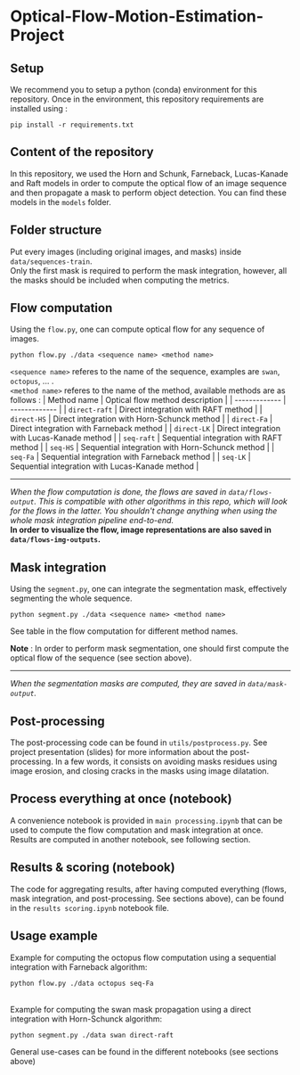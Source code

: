 # Optical-Flow-Motion-Estimation-Project

## Setup

We recommend you to setup a python (conda) environment for this repository. Once in the environment, this repository requirements are installed using :

```
pip install -r requirements.txt
```

## Content of the repository

In this repository, we used the Horn and Schunk, Farneback, Lucas-Kanade and Raft models in order to compute the optical flow of an image sequence and then propagate a mask to perform object detection.
You can find these models in the `models` folder.

## Folder structure
Put every images (including original images, and masks) inside `data/sequences-train`. <br />
Only the first mask is required to perform the mask integration, however, all the masks should be included when computing the metrics.

## Flow computation
Using the `flow.py`, one can compute optical flow for any sequence of images.

```
python flow.py ./data <sequence name> <method name>
```

`<sequence name>` referes to the name of the sequence, examples are `swan`, `octopus`, ... . <br />
`<method name>` referes to the name of the method, available methods are as follows :
| Method name  | Optical flow method description |
| ------------- | ------------- |
| `direct-raft`  | Direct integration with RAFT method  |
| `direct-HS`  | Direct integration with Horn-Schunck method  |
| `direct-Fa`  | Direct integration with Farneback method  |
| `direct-LK`  | Direct integration with Lucas-Kanade method  |
| `seq-raft`  | Sequential integration with RAFT method  |
| `seq-HS`  | Sequential integration with Horn-Schunck method  |
| `seq-Fa`  | Sequential integration with Farneback method  |
| `seq-LK`  | Sequential integration with Lucas-Kanade method  |


---
_When the flow computation is done, the flows are saved in `data/flows-output`. This is compatible with other algorithms in this repo, which will look for the flows in the latter. You shouldn't change anything when using the whole mask integration pipeline end-to-end._
<br />
__In order to visualize the flow, image representations are also saved in `data/flows-img-outputs`.__

## Mask integration
Using the `segment.py`, one can integrate the segmentation mask, effectively segmenting the whole sequence.

```
python segment.py ./data <sequence name> <method name>
```

See table in the flow computation for different method names.

__Note__ : In order to perform mask segmentation, one should first compute the optical flow of the sequence (see section above).

---
_When the segmentation masks are computed, they are saved in `data/mask-output`._

## Post-processing
The post-processing code can be found in `utils/postprocess.py`.
See project presentation (slides) for more information about the post-processing. In a few words, it consists on avoiding masks residues using image erosion, and closing cracks in the masks using image dilatation.

## Process everything at once (notebook)
A convenience notebook is provided in `main processing.ipynb` that can be used to compute the flow computation and mask integration at once. Results are computed in another notebook, see following section.

## Results & scoring (notebook)
The code for aggregating results, after having computed everything (flows, mask integration, and post-processing. See sections above), can be found in the `results scoring.ipynb` notebook file.

## Usage example
Example for computing the octopus flow computation using a sequential integration with Farneback algorithm:
```
python flow.py ./data octopus seq-Fa
```

<br />
Example for computing the swan mask propagation using a direct integration with Horn-Schunck algorithm:

```
python segment.py ./data swan direct-raft
```

General use-cases can be found in the different notebooks (see sections above)